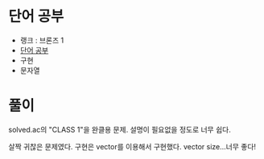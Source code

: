 # 단어 공부

- 랭크 : 브론즈 1
- [단어 공부](https://www.acmicpc.net/problem/1157)
- 구현
- 문자열

# 풀이

solved.ac의 "CLASS 1"을 완클용 문제. 설명이 필요없을 정도로 너무 쉽다.

살짝 귀찮은 문제였다. 구현은 vector를 이용해서 구현했다. vector size...너무 좋다!